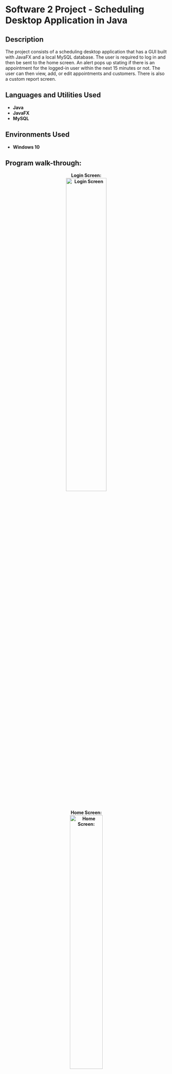 <h1>Software 2 Project - Scheduling Desktop Application in Java</h1>


<h2>Description</h2>
The project consists of a scheduling desktop application that has a GUI built with JavaFX and a local MySQL database. The user is required to log in and then be sent to the home screen. An alert pops up stating if there is an appointment for the logged-in user within the next 15 minutes or not. The user can then view, add, or edit appointments and customers. There is also a custom report screen.
<br />


<h2>Languages and Utilities Used</h2>

- <b>Java</b> 
- <b>JavaFX</b>
- <b>MySQL

<h2>Environments Used </h2>

- <b>Windows 10</b>

<h2>Program walk-through:</h2>

<p align="center">
Login Screen: <br/>
<img src="https://i.imgur.com/eaEUvrV.png" height="50%" width="50%" alt="Login Screen"/>
<br />
<br />
Home Screen:  <br/>
<img src="https://i.imgur.com/Q9PhK6D.png" height="45%" width="45%" alt="Home Screen:"/>
<br />
<br />
Popup on Login: <br/>
<img src="https://i.imgur.com/0e4hGkg.png" height="50%" width="50%" alt="Popup on Login"/>
<br />
<br />
Appointments:  <br/>
<img src="https://i.imgur.com/eDQDSkZ.png" height="80%" width="80%" alt="Appointments"/>
<br />
<br />
Customers:  <br/>
<img src="https://i.imgur.com/CiHtqs9.png" height="80%" width="80%" alt="Customers"/>
<br />
<br />
Reports:  <br/>
<img src="https://i.imgur.com/TL33lwz.png" height="80%" width="80%" alt="Repots"/>
<br />
</p>
